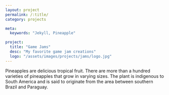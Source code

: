 ```yaml
---
layout: project
permalink: /:title/
category: projects

meta:
  keywords: "Jekyll, Pineapple"

project:
  title: "Game Jams"
  desc: "My favorite game jam creations"
  logo: "/assets/images/projects/jams/logo.jpg"
---
```

<p>Pineapples are delicious tropical fruit. There are more than a hundred varieties of pineapples that grow in varying sizes. The plant is indigenous to South America and is said to originate from the area between southern Brazil and Paraguay.</p>